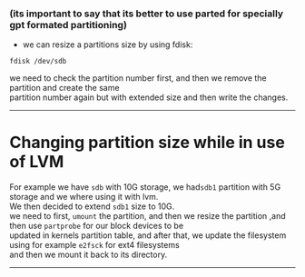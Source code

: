 ### (its important to say that its better to use parted for specially gpt formated partitioning)
* we can resize a partitions size by using fdisk:
```
fdisk /dev/sdb
```
we need to check the partition number first, and then we remove the partition and create the same  
partition number again but with extended size and then write the changes.  

---
# Changing partition size while in use of LVM
For example we have `sdb` with 10G storage, we had`sdb1` partition with 5G storage and we where using it with lvm.  
We then decided to extend `sdb1` size to 10G.  
we need to first, `umount` the partition, and then we resize the partition ,and then use `partprobe` for our block devices to be  
updated in kernels partition table, and after that, we update the filesystem using for example `e2fsck` for ext4 filesystems  
and then we mount it back to its directory.  

---
